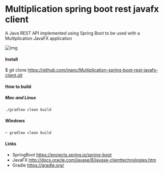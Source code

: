 # Multiplication spring boot rest javafx client
A Java REST API implemented using Spring Boot to be used with a Multiplication JavaFX application

![img](https://github.com/inanc/Multiplication-spring-boot-rest-javafx-client/tree/master/img/img.png)

#### Install
$ git clone https://github.com/inanc/Multiplication-spring-boot-rest-javafx-client.git


#### How to build
##### Mac and Linux
```bash
./gradlew clean build
```
##### Windows
```bash
> gradlew clean build
```



#### Links

- SpringBoot https://projects.spring.io/spring-boot
- JavaFX http://docs.oracle.com/javase/8/javase-clienttechnologies.htm
- Gradle https://gradle.org/

